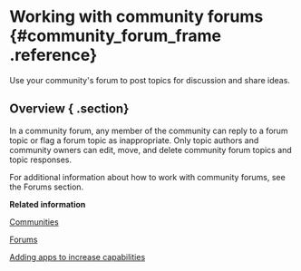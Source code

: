 # Working with community forums {#community_forum_frame .reference}

Use your community's forum to post topics for discussion and share ideas.

## Overview { .section}

In a community forum, any member of the community can reply to a forum topic or flag a forum topic as inappropriate. Only topic authors and community owners can edit, move, and delete community forum topics and topic responses.

For additional information about how to work with community forums, see the Forums section.

**Related information**  


[Communities](../communities/cframe.md)

[Forums](../forums/eframe.md)

[Adding apps to increase capabilities](../communities/c_com_add_widgets.md)

